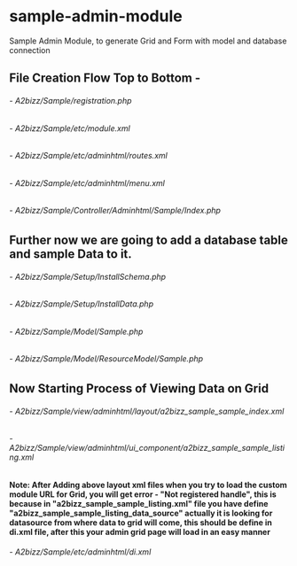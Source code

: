 # sample-admin-module
Sample Admin Module, to generate Grid and Form with model and database connection 

## File Creation Flow Top to Bottom -
	
###### - A2bizz/Sample/registration.php
###### - A2bizz/Sample/etc/module.xml
###### - A2bizz/Sample/etc/adminhtml/routes.xml
###### - A2bizz/Sample/etc/adminhtml/menu.xml
###### - A2bizz/Sample/Controller/Adminhtml/Sample/Index.php

## Further now we are going to add a database table and sample Data to it.
###### - A2bizz/Sample/Setup/InstallSchema.php
###### - A2bizz/Sample/Setup/InstallData.php
###### - A2bizz/Sample/Model/Sample.php
###### - A2bizz/Sample/Model/ResourceModel/Sample.php
	
## Now Starting Process of Viewing Data on Grid
###### - A2bizz/Sample/view/adminhtml/layout/a2bizz_sample_sample_index.xml
###### - A2bizz/Sample/view/adminhtml/ui_component/a2bizz_sample_sample_listing.xml

#### Note: After Adding above layout xml files when you try to load the custom module URL for Grid, you will get error - "Not registered handle", this is because in "a2bizz_sample_sample_listing.xml" file you have define "a2bizz_sample_sample_listing_data_source" actually it is looking for datasource from where data to grid will come, this should be define in di.xml file, after this your admin grid page will load in an easy manner

###### - A2bizz/Sample/etc/adminhtml/di.xml


	
	
